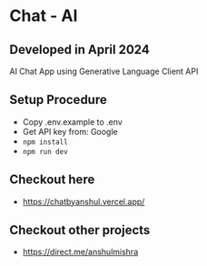 # Chat - AI
## Developed in April 2024

AI Chat App using Generative Language Client API

## Setup Procedure

- Copy .env.example to .env
- Get API key from: Google
- `npm install`
- `npm run dev`

## Checkout here 
 - https://chatbyanshul.vercel.app/

## Checkout other projects  
 - https://direct.me/anshulmishra
